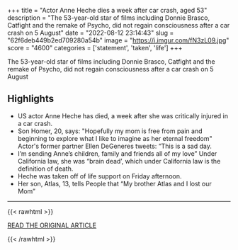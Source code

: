 +++
title = "Actor Anne Heche dies a week after car crash, aged 53"
description = "The 53-year-old star of films including Donnie Brasco, Catfight and the remake of Psycho, did not regain consciousness after a car crash on 5 August"
date = "2022-08-12 23:14:43"
slug = "62f6deb449b2ed709280a54b"
image = "https://i.imgur.com/fN3zL09.jpg"
score = "4600"
categories = ['statement', 'taken', 'life']
+++

The 53-year-old star of films including Donnie Brasco, Catfight and the remake of Psycho, did not regain consciousness after a car crash on 5 August

## Highlights

- US actor Anne Heche has died, a week after she was critically injured in a car crash.
- Son Homer, 20, says: "Hopefully my mom is free from pain and beginning to explore what I like to imagine as her eternal freedom" Actor's former partner Ellen DeGeneres tweets: “This is a sad day.
- I’m sending Anne’s children, family and friends all of my love” Under California law, she was “brain dead’, which under California law is the definition of death.
- Heche was taken off of life support on Friday afternoon.
- Her son, Atlas, 13, tells People that “My brother Atlas and I lost our Mom”

---

{{< rawhtml >}}
  <p class="article-category">
    <a target="_blank" href="https://www.theguardian.com/film/2022/aug/12/anne-heche-death-actor-dies-week-after-car-crash-aged-53?CMP=Share_iOSApp_Other">READ THE ORIGINAL ARTICLE</a>
  </p>
{{< /rawhtml >}}
